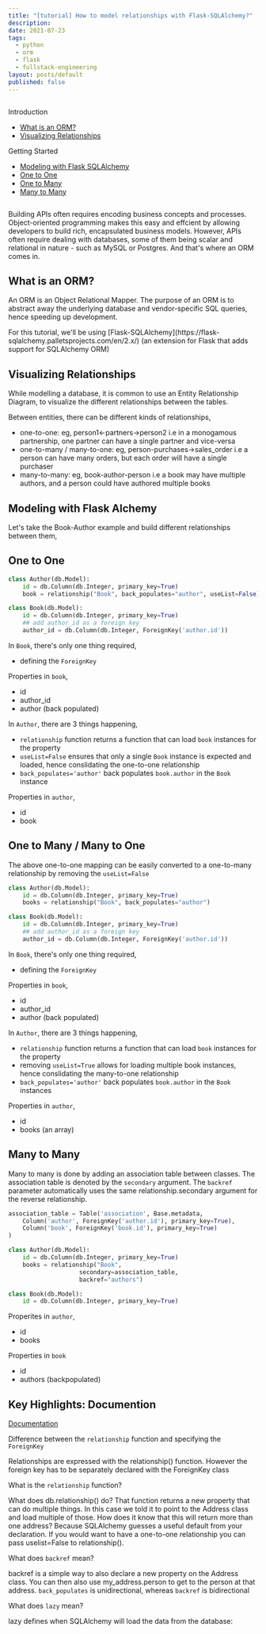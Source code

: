 ```yaml
---
title: "[tutorial] How to model relationships with Flask-SQLAlchemy?"
description:
date: 2021-07-23
tags:
  - python
  - orm
  - flask
  - fullstack-engineering
layout: posts/default
published: false
---
```


<div class="column is-one-third">
    <aside class="menu">
        <p class="menu-label">
            Introduction
        </p>
        <ul class="menu-list">
            <li><a href='#what-is-an-orm'>What is an ORM?</a></li>
            <li><a href='#visualizing-relationships'>Visualizing Relationships</a></li>
        </ul>
         <p class="menu-label">
            Getting Started
        </p>
        <ul class="menu-list">
            <li><a href='#modelling'>Modeling with Flask SQLAlchemy</a></li>
            <li><a href='#one-to-one'>One to One</a></li>
            <li><a href='#one-to-many'>One to Many</a></li>
            <li><a href='#many-to-many'>Many to Many</a></li>
        </ul>
    </aside>
</div>
<div class="column">

<p>
Building APIs often requires encoding business concepts and processes. Object-oriented programming makes this easy and effcient by allowing developers to build rich, encapsulated business models. However, APIs often require dealing with databases, some of them being scalar and relational in nature - such as MySQL or Postgres. And that's where an ORM comes in.
</p>

<section class='section is-small'>

<h1>What is an ORM?</h1>
<a id='what-is-an-orm'></a>

<p>
An ORM is an Object Relational Mapper. The purpose of an ORM is to abstract away the underlying database and vendor-specific SQL queries, hence speeding up development.
</p>

<p>
For this tutorial, we'll be using [Flask-SQLAlchemy](https://flask-sqlalchemy.palletsprojects.com/en/2.x/) (an extension for Flask that adds support for SQLAlchemy ORM)
</p>

</section>

<section class='section is-small'>

<h1>Visualizing Relationships</h1>
<a id='visualizing-relationships'></a>

<p>
While modelling a database, it is common to use an Entity Relationship Diagram, to visualize the different relationships between the tables.
</p>

<p>
Between entities, there can be different kinds of relationships,

- one-to-one: eg, person1<-partners->person2 i.e in a monogamous partnership, one partner can have a single partner and vice-versa
- one-to-many / many-to-one: eg, person-purchases->sales_order i.e a person can have many orders, but each order will have a single purchaser
- many-to-many: eg, book-author-person i.e a book may have multiple authors, and a person could have authored multiple books
</p>
</section>

<section class='section is-small'>
<h1>Modeling with Flask Alchemy</h1>
<a id='modeling'></a>

Let's take the Book-Author example and build different relationships between them,

<h2>One to One</h2>
<a id='one-to-one'></a>

```python
class Author(db.Model):
    id = db.Column(db.Integer, primary_key=True)
    book = relationship("Book", back_populates="author", useList=False)

class Book(db.Model):
    id = db.Column(db.Integer, primary_key=True)
    ## add author_id as a foreign key
    author_id = db.Column(db.Integer, ForeignKey('author.id'))
```

In `Book`, there's only one thing required,

- defining the `ForeignKey`

Properties in `book`,

- id
- author_id
- author (back populated)

In `Author`, there are 3 things happening,

- `relationship` function returns a function that can load `book` instances for the property
- `useList=False` ensures that only a single `Book` instance is expected and loaded, hence conslidating the one-to-one relationship
- `back_populates='author'` back populates `book.author` in the `Book` instance

Properties in `author`,

- id
- book

<h2>One to Many / Many to One</h2>
<a id='one-to-many'></a>

The above one-to-one mapping can be easily converted to a one-to-many relationship by removing the `useList=False`

```python
class Author(db.Model):
    id = db.Column(db.Integer, primary_key=True)
    books = relationship("Book", back_populates="author")

class Book(db.Model):
    id = db.Column(db.Integer, primary_key=True)
    ## add author_id as a foreign key
    author_id = db.Column(db.Integer, ForeignKey('author.id'))
```

In `Book`, there's only one thing required,

- defining the `ForeignKey`

Properties in `book`,

- id
- author_id
- author (back populated)

In `Author`, there are 3 things happening,

- `relationship` function returns a function that can load `book` instances for the property
- removing `useList=True` allows for loading multiple book instances, hence conslidating the many-to-one relationship
- `back_populates='author'` back populates `book.author` in the `Book` instances

Properties in `author`,

- id
- books (an array)

<h2>Many to Many</h2>
<a id='many-to-many'></a>

Many to many is done by adding an association table between classes. The association table is denoted by the `secondary` argument.
The `backref` parameter automatically uses the same relationship.secondary argument for the reverse relationship.

```python
association_table = Table('association', Base.metadata,
    Column('author', ForeignKey('author.id'), primary_key=True),
    Column('book', ForeignKey('book.id'), primary_key=True)
)

class Author(db.Model):
    id = db.Column(db.Integer, primary_key=True)
    books = relationship("Book",
                    secondary=association_table,
                    backref="authors")

class Book(db.Model):
    id = db.Column(db.Integer, primary_key=True)
```

Properites in `author`,

- id
- books

Properties in `book`

- id
- authors (backpopulated)

</section>

<section class='section is-small'>

<h1>Key Highlights: Documention</h1>
<a id='higlights'></a>

[Documentation](https://flask-sqlalchemy.palletsprojects.com/en/2.x/models/#one-to-many-relationships)

Difference between the `relationship` function and specifying the `ForeignKey`

<quote>Relationships are expressed with the relationship() function. However the foreign key has to be separately declared with the ForeignKey class</quote>

What is the `relationship` function?

<quote> What does db.relationship() do? That function returns a new property that can do multiple things. In this case we told it to point to the Address class and load multiple of those. How does it know that this will return more than one address? Because SQLAlchemy guesses a useful default from your declaration. If you would want to have a one-to-one relationship you can pass uselist=False to relationship(). </quote>

What does `backref` mean?

<quote> backref is a simple way to also declare a new property on the Address class. You can then also use my_address.person to get to the person at that address. `back_populates` is unidirectional, whereas `backref` is bidirectional </quote>

What does `lazy` mean?

<quote>lazy defines when SQLAlchemy will load the data from the database:</quote>

</section>
</div>
